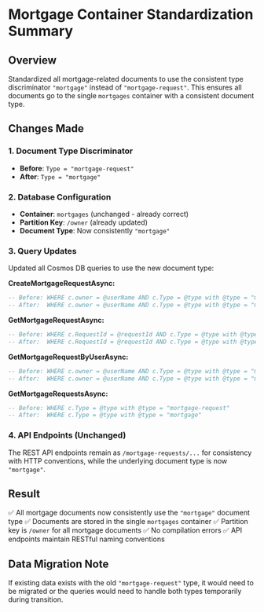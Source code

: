 # Mortgage Container Standardization Summary

## Overview
Standardized all mortgage-related documents to use the consistent type discriminator `"mortgage"` instead of `"mortgage-request"`. This ensures all documents go to the single `mortgages` container with a consistent document type.

## Changes Made

### 1. Document Type Discriminator
- **Before**: `Type = "mortgage-request"`
- **After**: `Type = "mortgage"`

### 2. Database Configuration
- **Container**: `mortgages` (unchanged - already correct)
- **Partition Key**: `/owner` (already updated)
- **Document Type**: Now consistently `"mortgage"`

### 3. Query Updates
Updated all Cosmos DB queries to use the new document type:

**CreateMortgageRequestAsync:**
```sql
-- Before: WHERE c.owner = @userName AND c.Type = @type with @type = "mortgage-request"
-- After:  WHERE c.owner = @userName AND c.Type = @type with @type = "mortgage"
```

**GetMortgageRequestAsync:**
```sql
-- Before: WHERE c.RequestId = @requestId AND c.Type = @type with @type = "mortgage-request" 
-- After:  WHERE c.RequestId = @requestId AND c.Type = @type with @type = "mortgage"
```

**GetMortgageRequestByUserAsync:**
```sql
-- Before: WHERE c.owner = @userName AND c.Type = @type with @type = "mortgage-request"
-- After:  WHERE c.owner = @userName AND c.Type = @type with @type = "mortgage"
```

**GetMortgageRequestsAsync:**
```sql
-- Before: WHERE c.Type = @type with @type = "mortgage-request"
-- After:  WHERE c.Type = @type with @type = "mortgage"
```

### 4. API Endpoints (Unchanged)
The REST API endpoints remain as `/mortgage-requests/...` for consistency with HTTP conventions, while the underlying document type is now `"mortgage"`.

## Result
✅ All mortgage documents now consistently use the `"mortgage"` document type
✅ Documents are stored in the single `mortgages` container
✅ Partition key is `/owner` for all mortgage documents
✅ No compilation errors
✅ API endpoints maintain RESTful naming conventions

## Data Migration Note
If existing data exists with the old `"mortgage-request"` type, it would need to be migrated or the queries would need to handle both types temporarily during transition.
